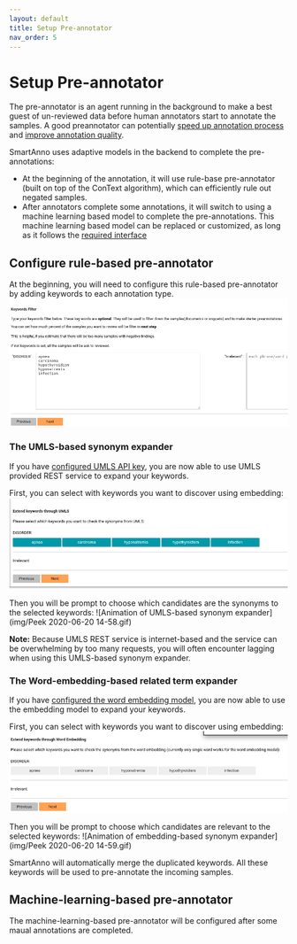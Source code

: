 ```yaml
---
layout: default
title: Setup Pre-annotator
nav_order: 5
---
```

# Setup Pre-annotator

The pre-annotator is an agent running in the background to make a best guest of un-reviewed data 
before human annotators start to annotate the samples. A good preannotator can potentially [speed 
up annotation process](https://pubmed.ncbi.nlm.nih.gov/24001514/) and [improve annotation quality](https://arxiv.org/pdf/1808.03806).

SmartAnno uses adaptive models in the backend to complete the pre-annotations: 
* At the beginning of the annotation, it will use rule-base pre-annotator (built on top of the ConText algorithm),
which can efficiently rule out negated samples.
* After annotators complete some annotations, it will switch to using a machine learning based model to complete the 
pre-annotations. This machine learning based model can be replaced or customized, as long as it follows the [required 
interface](https://github.com/jianlins/SmartAnno/blob/master/SmartAnno/models/BaseClassifier.py)

## Configure rule-based pre-annotator
At the beginning, you will need to configure this rule-based pre-annotator by adding keywords to each annotation type.
![add keywords](img/Selection_088.png)

### The UMLS-based synonym expander
If you have [configured UMLS API key](1_config_smartanno.html#configure-umls-api-key), you are now able to use UMLS 
provided REST service to expand your keywords.

First, you can select with keywords you want to discover using embedding:
![select keywords](img/Selection_090.png)

Then you will be prompt to choose which candidates are the synonyms to the selected keywords:
![Animation of UMLS-based synonym expander](img/Peek 2020-06-20 14-58.gif)

**Note:** Because UMLS REST service is internet-based and the service can be overwhelming by too many requests, you will 
often encounter lagging when using this UMLS-based synonym expander. 

### The Word-embedding-based related term expander
If you have [configured the word embedding model](1_config_smartanno.html#configure-word-embedding-model), you are now 
able to use the embedding model to expand your keywords.

First, you can select with keywords you want to discover using embedding:
![select keywords](img/Selection_091.png)

Then you will be prompt to choose which candidates are relevant to the selected keywords:
![Animation of embedding-based synonym expander](img/Peek 2020-06-20 14-59.gif)

SmartAnno will automatically merge the duplicated keywords. All these keywords will be used to pre-annotate the incoming 
samples. 

## Machine-learning-based pre-annotator
The machine-learning-based pre-annotator will be configured after some maual annotations are completed.
